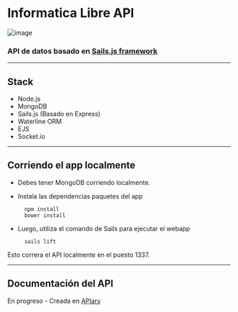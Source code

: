 # Informatica Libre API #

![image](https://scontent-a-mia.xx.fbcdn.net/hphotos-xpf1/v/t1.0-9/10439509_422507337887269_139532345561140876_n.jpg?oh=1f3b538a90c0ccce6fcd3f843a713111&oe=54E66F3A)

### API de datos basado en [Sails.js framework](http://sailsjs.org/#!)

-----

## Stack ##

* Node.js
* MongoDB
* Sails.js (Basado en Express)
* Waterline ORM
* EJS
* Socket.io

-----


## Corriendo el app localmente ##

* Debes tener MongoDB corriendo localmente.

* Instala las dependencias paquetes del app 

		npm install
		bower install 
	
	
* Luego, utiliza el comando de Sails para ejecutar el webapp

		sails lift
	

Esto correra el API localmente en el puesto 1337.


-----


## Documentación del API ##

En progreso - Creada en [APIary](http://apiary.io/)

